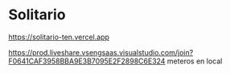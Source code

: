 # Solitario
https://solitario-ten.vercel.app

https://prod.liveshare.vsengsaas.visualstudio.com/join?F0641CAF3958BBA9E3B7095E2F2898C6E324 meteros en local
